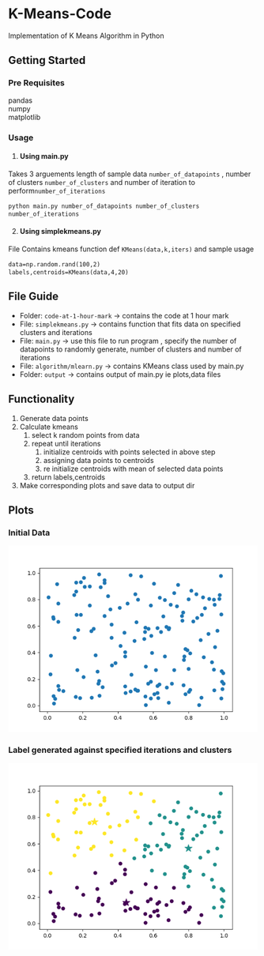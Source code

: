 # K-Means-Code 
Implementation of K Means Algorithm in Python 

## Getting Started  
### Pre Requisites   
pandas  
numpy  
matplotlib   

### Usage 
1. #### Using main.py  
Takes 3 arguements length of sample data `number_of_datapoints` , number of clusters `number_of_clusters` and number of iteration to perform`number_of_iterations`
 ```  
 python main.py number_of_datapoints number_of_clusters number_of_iterations  
 ```

2. #### Using simplekmeans.py  
File Contains kmeans function def `KMeans(data,k,iters)` and sample usage
```
data=np.random.rand(100,2)
labels,centroids=KMeans(data,4,20)
```

## File Guide  

- Folder: `code-at-1-hour-mark` -> contains the code at 1 hour mark    
- File: `simplekmeans.py` -> contains function that fits data on specified clusters and iterations   
- File: `main.py` -> use this file to run program , specify the number of datapoints to randomly generate, number of clusters and number of iterations    
- File: `algorithm/mlearn.py` -> contains KMeans class used by main.py  
- Folder: `output` -> contains output of main.py ie plots,data files  

## Functionality
1. Generate data points
2. Calculate kmeans
   1. select k random points from data
   2. repeat until iterations
      1. initialize centroids with points selected in above step
      2. assigning data points to centroids
      3. re initialize centroids with mean of selected data points
   3. return labels,centroids 
3. Make corresponding plots and save data to output dir

## Plots
### Initial Data 
 ![p](output/initial-data.png)  

### Label generated against specified iterations and clusters 
 ![p](output/data-3-clusters-30-iteration.png) 
 
 

  
